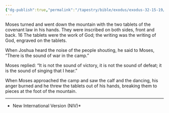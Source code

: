 ```yaml
---
{"dg-publish":true,"permalink":"/tapestry/bible/exodus/exodus-32-15-19/","title":"Exodus 32:15–19","hide":true,"tags":["bible-verse","bible-verse"],"dgHomeLink":true,"dgShowLocalGraph":true,"dgEnableSearch":true}
---
```


Moses turned and went down the mountain with the two tablets of the covenant law in his hands. They were inscribed on both sides, front and back. 16 The tablets were the work of God; the writing was the writing of God, engraved on the tablets.

When Joshua heard the noise of the people shouting, he said to Moses, “There is the sound of war in the camp.”

 Moses replied: “It is not the sound of victory, it is not the sound of defeat; it is the sound of singing that I hear.”

 When Moses approached the camp and saw the calf and the dancing, his anger burned and he threw the tablets out of his hands, breaking them to pieces at the foot of the mountain.



---
* New International Version (NIV)*